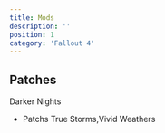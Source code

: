 ```yaml
---
title: Mods
description: ''
position: 1
category: 'Fallout 4'
---
```


## Patches

Darker Nights

- Patchs True Storms,Vivid Weathers
